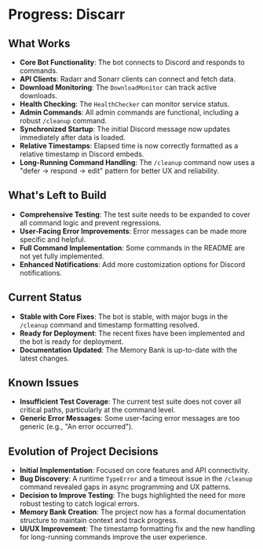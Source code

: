 # Progress: Discarr

## What Works
- **Core Bot Functionality**: The bot connects to Discord and responds to commands.
- **API Clients**: Radarr and Sonarr clients can connect and fetch data.
- **Download Monitoring**: The `DownloadMonitor` can track active downloads.
- **Health Checking**: The `HealthChecker` can monitor service status.
- **Admin Commands**: All admin commands are functional, including a robust `/cleanup` command.
- **Synchronized Startup**: The initial Discord message now updates immediately after data is loaded.
- **Relative Timestamps**: Elapsed time is now correctly formatted as a relative timestamp in Discord embeds.
- **Long-Running Command Handling**: The `/cleanup` command now uses a "defer -> respond -> edit" pattern for better UX and reliability.

## What's Left to Build
- **Comprehensive Testing**: The test suite needs to be expanded to cover all command logic and prevent regressions.
- **User-Facing Error Improvements**: Error messages can be made more specific and helpful.
- **Full Command Implementation**: Some commands in the README are not yet fully implemented.
- **Enhanced Notifications**: Add more customization options for Discord notifications.

## Current Status
- **Stable with Core Fixes**: The bot is stable, with major bugs in the `/cleanup` command and timestamp formatting resolved.
- **Ready for Deployment**: The recent fixes have been implemented and the bot is ready for deployment.
- **Documentation Updated**: The Memory Bank is up-to-date with the latest changes.

## Known Issues
- **Insufficient Test Coverage**: The current test suite does not cover all critical paths, particularly at the command level.
- **Generic Error Messages**: Some user-facing error messages are too generic (e.g., "An error occurred").

## Evolution of Project Decisions
- **Initial Implementation**: Focused on core features and API connectivity.
- **Bug Discovery**: A runtime `TypeError` and a timeout issue in the `/cleanup` command revealed gaps in async programming and UX patterns.
- **Decision to Improve Testing**: The bugs highlighted the need for more robust testing to catch logical errors.
- **Memory Bank Creation**: The project now has a formal documentation structure to maintain context and track progress.
- **UI/UX Improvement**: The timestamp formatting fix and the new handling for long-running commands improve the user experience.
